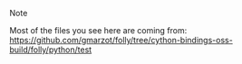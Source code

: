 > [!NOTE]
> Most of the files you see here are coming from:
> https://github.com/gmarzot/folly/tree/cython-bindings-oss-build/folly/python/test
